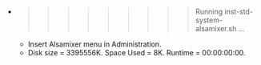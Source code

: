 * >>>>>>>>> Running inst-std-system-alsamixer.sh ...
  * Insert Alsamixer menu in Administration.
  * Disk size = 3395556K. Space Used = 8K. Runtime = 00:00:00:00.
